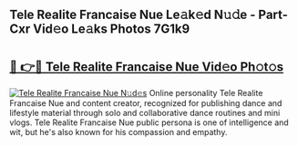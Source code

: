 ## Tele Realite Francaise Nue Le𝚊k𝚎d N𝚞𝚍e - Part-Cxr Vid𝚎o Le𝚊ks Photos 7G1k9

# <h2><a href="http://fb07hr1.evod.top/?m=Tele+Realite+Francaise+Nue">🔗 👉🔴 Tele Realite Francaise Nue Vid𝚎o Ph𝚘t𝚘s</a></h2>

[![Tele Realite Francaise Nue N𝚞d𝚎s](https://i.imgur.com/8V9OHl7.gif)](http://fb07hr1.evod.top/?m=Tele+Realite+Francaise+Nue)
Online personality Tele Realite Francaise Nue and content creator, recognized for publishing dance and lifestyle material through solo and collaborative dance routines and mini vlogs. Tele Realite Francaise Nue public persona is one of intelligence and wit, but he's also known for his compassion and empathy. 
